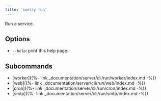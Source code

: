 ```yaml
---
title: 'sentry run'
---
```


Run a service.

## Options

-   `--help`: print this help page.

## Subcommands

-   [worker]({%- link _documentation/server/cli/run/worker/index.md -%})
-   [web]({%- link _documentation/server/cli/run/web/index.md -%})
-   [cron]({%- link _documentation/server/cli/run/cron/index.md -%})
-   [smtp]({%- link _documentation/server/cli/run/smtp/index.md -%})
